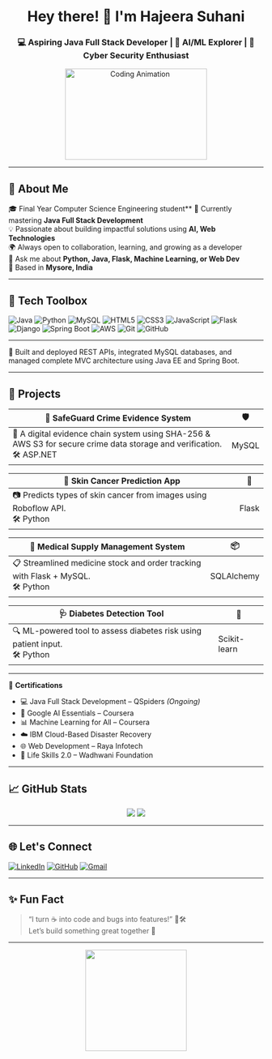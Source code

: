 <h1 align="center">Hey there! 👋 I'm Hajeera Suhani</h1>
<h3 align="center">💻 Aspiring Java Full Stack Developer | 🤖 AI/ML Explorer | 🔐 Cyber Security Enthusiast</h3>

<p align="center">
  <img src="https://media.giphy.com/media/qgQUggAC3Pfv687qPC/giphy.gif" width="280" height="180" alt="Coding Animation"/>
</p>

---

## 🚀 About Me

🎓 Final Year Computer Science Engineering student**
🌱 Currently mastering **Java Full Stack Development**  
💡 Passionate about building impactful solutions using **AI, Web Technologies**  
🌍 Always open to collaboration, learning, and growing as a developer  
💬 Ask me about **Python, Java, Flask, Machine Learning, or Web Dev**  
📍 Based in **Mysore, India**

---

## 🧰 Tech Toolbox

![Java](https://img.shields.io/badge/-Java-ED8B00?style=flat-square&logo=java&logoColor=white)
![Python](https://img.shields.io/badge/-Python-3776AB?style=flat-square&logo=python&logoColor=white)
![MySQL](https://img.shields.io/badge/-MySQL-4479A1?style=flat-square&logo=mysql&logoColor=white)
![HTML5](https://img.shields.io/badge/-HTML5-E34F26?style=flat-square&logo=html5&logoColor=white)
![CSS3](https://img.shields.io/badge/-CSS3-1572B6?style=flat-square&logo=css3)
![JavaScript](https://img.shields.io/badge/-JavaScript-F7DF1E?style=flat-square&logo=javascript&logoColor=black)
![Flask](https://img.shields.io/badge/-Flask-000000?style=flat-square&logo=flask&logoColor=white)
![Django](https://img.shields.io/badge/-Django-092E20?style=flat-square&logo=django)
![Spring Boot](https://img.shields.io/badge/-SpringBoot-6DB33F?style=flat-square&logo=spring-boot)
![AWS](https://img.shields.io/badge/-AWS_S3-FF9900?style=flat-square&logo=amazon-aws&logoColor=white)
![Git](https://img.shields.io/badge/-Git-F05032?style=flat-square&logo=git&logoColor=white)
![GitHub](https://img.shields.io/badge/-GitHub-181717?style=flat-square&logo=github)

---

🌟 Built and deployed REST APIs, integrated MySQL databases, and managed complete MVC architecture using Java EE and Spring Boot.

---

## 📂 Projects

| 🔐 SafeGuard Crime Evidence System | 🛡️ |
|----------------------------------|------------------------------|
| 💬 A digital evidence chain system using SHA-256 & AWS S3 for secure crime data storage and verification. <br> 🛠️ ASP.NET | MySQL | Encryption | Cloud |

| 🧠 Skin Cancer Prediction App | 🧬 |
|-----------------------------|----------------------------------|
| 📷 Predicts types of skin cancer from images using Roboflow API.<br> 🛠️ Python | Flask | HTML/CSS |

| 💊 Medical Supply Management System | 📦 |
|---------------------------|----------------------------------|
| 📋 Streamlined medicine stock and order tracking with Flask + MySQL.<br> 🛠️ Python | SQLAlchemy | Bootstrap |

| 🩺 Diabetes Detection Tool | 🧪 |
|---------------------------|----------------------------------|
| 🔍 ML-powered tool to assess diabetes risk using patient input.<br> 🛠️ Python | Scikit-learn | Flask UI |

---

📜 **Certifications**  
- 💻 Java Full Stack Development – QSpiders *(Ongoing)*  
- 🤖 Google AI Essentials – Coursera  
- 📊 Machine Learning for All – Coursera  
- ☁️ IBM Cloud-Based Disaster Recovery  
- 🌐 Web Development – Raya Infotech  
- 💼 Life Skills 2.0 – Wadhwani Foundation

---

## 📈 GitHub Stats

<p align="center">
  <img src="https://github-readme-streak-stats.herokuapp.com/?user=hajira25&theme=tokyonight" />
  <img src="https://github-readme-stats.vercel.app/api/top-langs/?username=hajira25&layout=compact&theme=tokyonight" />
</p>

---

## 🌐 Let's Connect

[![LinkedIn](https://img.shields.io/badge/-LinkedIn-0077B5?style=for-the-badge&logo=linkedin&logoColor=white)](https://linkedin.com/in/hajeera-suhani)
[![GitHub](https://img.shields.io/badge/-GitHub-black?style=for-the-badge&logo=github&logoColor=white)](https://github.com/hajira25)
[![Gmail](https://img.shields.io/badge/-Gmail-D14836?style=for-the-badge&logo=gmail&logoColor=white)](mailto:hajirashariff25@gmail.com)

---

## ✨ Fun Fact

> “I turn ☕ into code and bugs into features!” 🐞🛠️  
> Let’s build something great together 🚀

---

<p align="center">
  <img src="https://media.giphy.com/media/26tn33aiTi1jkl6H6/giphy.gif" width="200"/>
</p>
